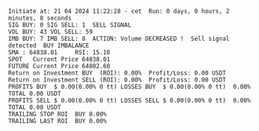     Initiate at: 21 04 2024 11:22:28 - cet  Run: 0 days, 0 hours, 2 minutes, 8 seconds
    SIG BUY: 0 SIG SELL: 1  SELL SIGNAL
    VOL BUY: 43 VOL SELL: 59
    IMB BUY: 7 IMB SELL: 8  ACTION: Volume DECREASED !  Sell signal detected  BUY IMBALANCE
    SMA : 64838.01     RSI: 15.10
    SPOT   Current Price 64838.01
    FUTURE Current Price 64802.60
    Return on Investment BUY  (ROI): 0.00%  Profit/Loss: 0.00 USDT
    Return on Investment SELL (ROI): 0.00%  Profit/Loss: 0.00 USDT
    PROFITS BUY  $ 0.00(0.00% 0 tt) LOSSES BUY  $ 0.00(0.00% 0 tt)  0.00%  TOTAL 0.00 USDT
    PROFITS SELL $ 0.00(0.00% 0 tt) LOSSES SELL $ 0.00(0.00% 0 tt)  0.00%  TOTAL 0.00 USDT
    TRAILING STOP ROI  BUY 0.00%
    TRAILING LAST ROI  BUY 0.00%
